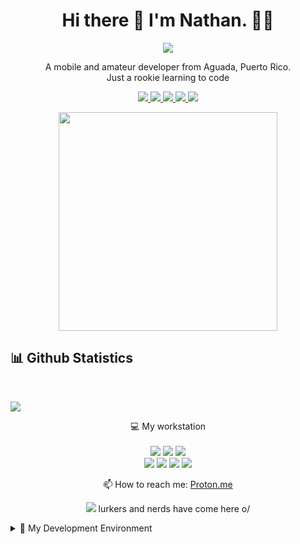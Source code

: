 <h1 align='center'>Hi there 👋 I'm Nathan. 👨‍💻</h1>

<!-- Typing SVG -->
<p align="center">
  <a href="https://github.com/DismalshadowX/readme-typing-svg"><img src="https://readme-typing-svg.herokuapp.com?color=%2336BCF7&size=22&center=true&vCenter=true&lines=Amateur+Web+%26+App+Developer.;Assoc+EDC+Programmer+%40+IQVIA.;Web+Developer+%40+Aguada.;Founder+%26+CEO+of+Time+Lords.;Linux+Administrator."></a>
</p>

<p align='center'>
  A mobile and amateur developer from Aguada, Puerto Rico.<br>
  Just a rookie learning to code
</p>
<p align='center'>
  <a href="https://www.linkedin.com/in/EdwinMendezJr/"><img src="https://img.shields.io/badge/linkedin-blue?style=for-the-badge&logo=linkedin&logoColor=white" />
  <a href="https://discord.gg/swNqsnrT"><img src="https://img.shields.io/badge/Discord-5865F2?style=for-the-badge&logo=discord&logoColor=white" />
  <a href="https://www.twitch.tv/dismalshadowx42"><img src="https://img.shields.io/badge/Twitch-9146FF?style=for-the-badge&logo=twitch&logoColor=white" />
  <a href="https://steamcommunity.com/id/dismalshadow/"><img src="https://img.shields.io/badge/Steam-000000?style=for-the-badge&logo=steam&logoColor=white" />
    <a herf=""><img src="https://img.shields.io/badge/Twitter-1DA1F2?style=for-the-badge&logo=twitter&logoColor=white" />
    </a>
</p>
<p align='center'>
  <a href="#"><img src="https://github-readme-stats.vercel.app/api?username=DismalShadowX42&show_icons=true&count_private=true&theme=dark" width="350"><br/></a>
</p>
    
<!-- Updated Github Stats -->
## 📊 Github Statistics
<br/>
  
<!--&theme=buefy&bg_color=0D1117"/></a> -->
<a href="https://github.com/anuraghazra/github-readme-stats"><img align="center" src="https://github-readme-stats.vercel.app/api/top-langs/?username=DismalShadowX&layout=compact&theme=react&hide_border=false" /></a>
<br /> 
  
<p align='center'>
  💻 My workstation<br/><br/>
  <img src="https://img.shields.io/badge/windows 11-blue?style=for-the-badge&logo=windows&logoColor=white" />
  <img src="https://img.shields.io/badge/AMD-Ryzen_5_5600G-red?style=for-the-badge&logo=amd&logoColor=white" />
  <img src="https://img.shields.io/badge/RAM-16GB-blue?style=for-the-badge&logoColor=white" /><br/>
  <img src="https://img.shields.io/badge/OpenWrt-00B5E2?style=for-the-badge&logo=OpenWrt&logoColor=white" />
  <img src="https://img.shields.io/badge/Linux-FCC624?style=for-the-badge&logo=linux&logoColor=black" />
  <img src="https://img.shields.io/badge/Tails%20-56347C?&style=for-the-badge&logo=tails&logoColor=white" />
  <img src="https://img.shields.io/static/v1?style=for-the-badge&message=Qubes+OS&color=3874D8&logo=Qubes+OS&logoColor=FFFFFF&label=" />
</p>
<p align='center'>
  📫 How to reach me: <a href='mailto:DismalShadow@proton.me'>Proton.me</a>
</p>
<p align='center'>
  <a href="#"><img src="https://badges.pufler.dev/visits/DismalShadowX42/DismalShadowX42"></a> lurkers and nerds have come here o/
</p>

<details>
<summary>📃 My Development Environment</summary><br/>

  <img src="https://img.shields.io/badge/Atom-66595C?style=for-the-badge&logo=Atom&logoColor=white" />
  <img src="https://img.shields.io/badge/powershell-5391FE?style=for-the-badge&logo=powershell&logoColor=white" />
  <img src="https://img.shields.io/badge/Apache-D22128?style=for-the-badge&logo=Apache&logoColor=white" />
<!--
**DismalShadowX42/DismalShadowX42** is a ✨ _special_ ✨ repository because its `README.md` (this file) appears on your GitHub profile.

Here are some ideas to get you started:

- 🔭 I’m currently working on ... Discord Bot
-->
- 🌱 I’m currently learning ... <img src="https://img.shields.io/badge/JavaScript-323330?style=for-the-badge&logo=javascript&logoColor=F7DF1E" />
                                 <img src="https://img.shields.io/badge/HTML5-E34F26?style=for-the-badge&logo=html5&logoColor=white" />
<!--    
- 👯 I’m looking to collaborate on ...
- 🤔 I’m looking for help with ...
- 💬 Ask me about ...
- 📫 How to reach me: ...
- 😄 Pronouns: ...
- ⚡ Fun fact: ...
-->
